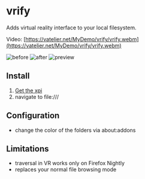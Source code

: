 # vrify
Adds virtual reality interface to your local filesystem.

Video: [https://vatelier.net/MyDemo/vrify/vrify.webm](https://vatelier.net/MyDemo/vrify/vrify.webm)

![before](https://vatelier.net/MyDemo/vrify/before.png)
![after](https://vatelier.net/MyDemo/vrify/after.png)
![preview](https://vatelier.net/MyDemo/vrify/preview.jpg)

## Install
1. [Get the xpi](https://vatelier.net/MyDemo/vrify/vrify-0.2-an%2bfx.xpi)
1. navigate to file:/// 

## Configuration
- change the color of the folders via about:addons

## Limitations
- traversal in VR works only on Firefox Nightly
- replaces your normal file browsing mode
